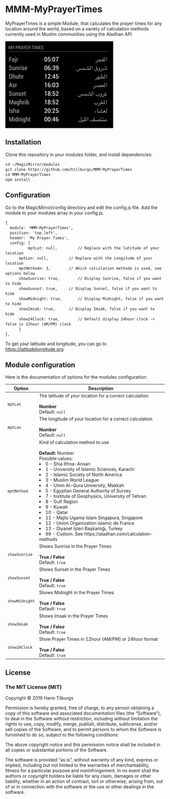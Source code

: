 # MMM-MyPrayerTimes
MyPrayerTimes is a simple Module, that calculates the prayer times for any location around the world, based on a variety of calculation methods currently used in Muslim communities using the Aladhan API

![Screenshot](screenshot.png)

## Installation
Clone this repository in your modules folder, and install dependencies:

```
cd ~/MagicMirror/modules 
git clone https://github.com/htilburgs/MMM-MyPrayerTimes
cd MMM-MyPrayerTimes
npm install 
```

## Configuration
Go to the MagicMirror/config directory and edit the config.js file.
Add the module to your modules array in your config.js.

```
{
  module: 'MMM-MyPrayerTimes',
  position: 'top_left',
  header: 'My Prayer Times',
  config: {
          mptLat: null,			// Replace with the latitude of your location
	  mptLon: null,			// Replace with the Longitude of your location
	  mptMethode: 3,		// Which calculation methode is used, see options below
	  showSunrise: true,		// Display Sunrise, false if you want to hide
	  showSunset: true,		// Display Sunset, false if you want to hide
	  showMidnight: true,		// Display Midnight, false if you want to hide
	  showImsak: true,		// Display Imsak, false if you want to hide
	  show24Clock: true,		// Default display 24hour clock -> false is 12hour (AM/PM) clock
	  }
},
```
To get your latitude and longitude, you can go to https://latitudelongitude.org

## Module configuration
Here is the documentation of options for the modules configuration:

<table>
  <thead>
    <tr>
      <th>Option</th>
      <th>Description</th>
    </tr>
  </thead>
  <tbody>
    <tr>
      <td><code>mptLat</code></td>
      <td>The latitude of your location for a correct calculation<br /><br /><strong>Number</strong><br />Default: <code>null</code></td>
    </tr>
    <tr>
      <td><code>mptLon</code></td>
      <td>The longitude of your location for a correct calculation<br /><br /><strong>Number</strong><br />Default: <code>null</code></td>
    </tr>
    <tr>
      <td><code>mptMethod</code></td>
      <td>Kind of calculation method to use<br /><br /><strong>Default: </strong>Number<br /></strong>Possible values:
	  <li>0 - Shia Ithna-Ansari</li>
	  <li>1 - University of Islamic Sciences, Karachi</li>
	  <li>2 - Islamic Society of North America</li>
	  <li>3 - Muslim World League</li>
	  <li>4 - Umm Al-Qura University, Makkah</li>
	  <li>5 - Egyptian General Authority of Survey</li>
	  <li>7 - Institute of Geophysics, University of Tehran</li>
	  <li>8 - Gulf Region</li>
	  <li>9 - Kuwait</li>
	  <li>10 - Qatar</li>
	  <li>11 - Majlis Ugama Islam Singapura, Singapore</li>
	  <li>12 - Union Organization islamic de France</li>
	  <li>13 - Diyanet İşleri Başkanlığı, Turkey</li>
	  <li>99 - Custom. See https://aladhan.com/calculation-methods</li>
	</strong></td>
	</tr>
    <tr>
      <td><code>showSunrise</code></td>
      <td>Shows Sunrise in the Prayer Times<br /><br /><strong>True / False</strong><br />Default: <code>true</code></td>
    </tr>
     <tr>
      <td><code>showSunset</code></td>
      <td>Shows Sunset in the Prayer Times<br /><br /><strong>True / False</strong><br />Default: <code>true</code></td>
    </tr>
    <tr>
      <td><code>showMidnight</code></td>
      <td>Shows Midnight in the Prayer Times<br /><br /><strong>True / False</strong><br />Default: <code>true</code></td>
    </tr>
    <tr>
      <td><code>showImsak</code></td>
      <td>Shows Imsak in the Prayer Times<br /><br /><strong>True / False</strong><br />Default: <code>true</code></td>
    </tr>
    <tr>
      <td><code>show24Clock</code></td>
      <td>Show Prayer Times in 12hour (AM/PM) or 24hour format<br /><br /><strong>True / False</strong><br />Default: <code>true</code></td>
    </tr>
</tbody>
</table>

## License
### The MIT License (MIT)

Copyright © 2019 Harm Tilburgs

Permission is hereby granted, free of charge, to any person obtaining a copy of this software and associated documentation files (the “Software”), to deal in the Software without restriction, including without limitation the rights to use, copy, modify, merge, publish, distribute, sublicense, and/or sell copies of the Software, and to permit persons to whom the Software is furnished to do so, subject to the following conditions:

The above copyright notice and this permission notice shall be included in all copies or substantial portions of the Software.

The software is provided “as is”, without warranty of any kind, express or implied, including but not limited to the warranties of merchantability, fitness for a particular purpose and noninfringement. In no event shall the authors or copyright holders be liable for any claim, damages or other liability, whether in an action of contract, tort or otherwise, arising from, out of or in connection with the software or the use or other dealings in the software.
